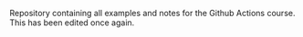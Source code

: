 Repository containing all examples and notes for the Github Actions course. This has been edited once again.
